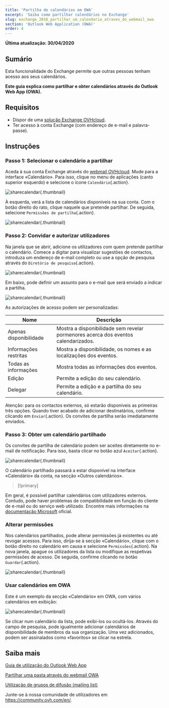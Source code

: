 ```yaml
---
title: 'Partilha de calendários em OWA'
excerpt: 'Saiba como partilhar calendários no Exchange'
slug: exchange_2016_partilhar_um_calendario_atraves_do_webmail_owa
section: 'Outlook Web Application (OWA)'
order: 4
---
```


**Última atualização: 30/04/2020**


## Sumário

Esta funcionalidade do Exchange permite que outras pessoas tenham acesso aos seus calendários.

**Este guia explica como partilhar e obter calendários através do Outlook Web App (OWA).**


## Requisitos

- Dispor de uma [solução Exchange OVHcloud](https://www.ovh.pt/emails/hosted-exchange/).
- Ter acesso à conta Exchange (com endereço de e-mail e palavra-passe).


## Instruções


### Passo 1: Selecionar o calendário a partilhar

Aceda à sua conta Exchange através do [webmail OVHcloud](https://www.ovh.pt/mail//). Mude para a interface «Calendário». Para isso, clique no menu de aplicações (canto superior esquerdo) e selecione o ícone `Calendário`{.action}.

![sharecalendar](images/exchange-calendars-step1.png){.thumbnail}

À esquerda, verá a lista de calendários disponíveis na sua conta. Com o botão direito do rato, clique naquele que pretende partilhar. De seguida, selecione `Permissões de partilha`{.action}.

![sharecalendar](images/exchange-calendars-step2.png){.thumbnail}


### Passo 2: Convidar e autorizar utilizadores

Na janela que se abrir, adicione os utilizadores com quem pretende partilhar o calendário. Comece a digitar para visualizar sugestões de contactos, introduza um endereço de e-mail completo ou use a opção de pesquisa através do `Diretório de pesquisa`{.action}. 

![sharecalendar](images/exchange-calendars-step3.png){.thumbnail}

Em baixo, pode definir um assunto para o e-mail que será enviado a indicar a partilha.

![sharecalendar](images/exchange-calendars-step4.png){.thumbnail}

As autorizações de acesso podem ser personalizadas:

|Nome|Descrição|
|---|---|
|Apenas disponibilidade|Mostra a disponibilidade sem revelar pormenores acerca dos eventos calendarizados.|
|Informações restritas|Mostra a disponibilidade, os nomes e as localizações dos eventos.|
|Todas as informações|Mostra todas as informações dos eventos.|
|Edição|Permite a edição do seu calendário.|
|Delegar|Permite a edição e a partilha do seu calendário.|

Atenção: para os contactos externos, só estarão disponíveis as primeiras três opções. Quando tiver acabado de adicionar destinatários, confirme clicando em `Enviar`{.action}. Os convites de partilha serão imediatamente enviados.


### Passo 3: Obter um calendário partilhado

Os convites de partilha de calendário podem ser aceites diretamente no e-mail de notificação. Para isso, basta clicar no botão azul `Aceitar`{.action}.

![sharecalendar](images/exchange-calendars-step5.png){.thumbnail}

O calendário partilhado passará a estar disponível na interface «Calendário» da conta, na secção «Outros calendários».

> [!primary]
>
Em geral, é possível partilhar calendários com utilizadores externos. Contudo, pode haver problemas de compatibilidade em função do cliente de e-mail ou do serviço web utilizado. Encontre mais informações na [documentação Microsoft](http://go.microsoft.com/fwlink/?LinkId=57561) oficial.
>


### Alterar permissões

Nos calendários partilhados, pode alterar permissões já existentes ou até revogar acessos. Para isso, dirija-se à secção «Calendário», clique com o botão direito no calendário em causa e selecione `Permissões`{.action}. Na nova janela, apague os utilizadores da lista ou modifique as respetivas permissões de acesso. De seguida, confirme clicando no botão `Guardar`{.action}.

![sharecalendar](images/exchange-calendars-step6.png){.thumbnail}


### Usar calendários em OWA

Este é um exemplo da secção «Calendário» em OWA, com vários calendários em exibição:

![sharecalendar](images/exchange-calendars-step7.png){.thumbnail}

Se clicar num calendário da lista, pode exibi-los ou ocultá-los. Através do campo de pesquisa, pode igualmente adicionar calendários de disponibilidade de membros da sua organização. Uma vez adicionados, podem ser assinalados como «favoritos» se clicar na estrela.


## Saiba mais

[Guia de utilização do Outlook Web App](../exchange_2016_guia_de_utilizacao_do_outlook_web_app/)

[Partilhar uma pasta através do webmail OWA](../exchange_2016_partilhar_uma_pasta_atraves_do_webmail_owa/)

[Utilização de grupos de difusão (mailing list)](../exchange_20132016_utilizacao_de_grupos_de_difusao_mailing_list/)


Junte-se à nossa comunidade de utilizadores em <https://community.ovh.com/en/>.